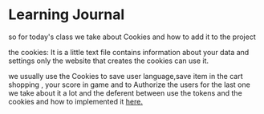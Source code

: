 # Learning Journal
so for today's class we take about Cookies and how to add it to the project

the cookies: It is a little text file contains information about your data and settings 
only the website that creates the cookies can use it.

we usually use  the Cookies to save user language,save item in the cart shopping , your score in game and to Authorize the users 
for the last one we take about it a lot and the deferent between use the tokens and the cookies and how to implemented it [here.](https://github.com/LTUC/amman-401d1-dotnet/blob/main/class-19/Authorization.md)
